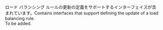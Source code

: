<Namespace Name="Microsoft.Azure.Management.Network.Fluent.LoadBalancingRule.UpdateDefinition">
  <Docs>
    <summary><span data-ttu-id="160ff-101">ロード バランシング ルールの更新の定義をサポートするインターフェイスが含まれています。</span><span class="sxs-lookup"><span data-stu-id="160ff-101">Contains interfaces that support defining the update of a load balancing rule.</span></span></summary> 
    <remarks>To be added.</remarks>
  </Docs>
</Namespace>
